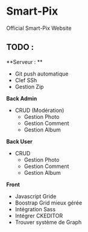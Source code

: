 # Smart-Pix
Official Smart-Pix Website


## TODO :
**Serveur : **
- Git push automatique
- Clef SSh
- Gestion Zip

**Back Admin**
- CRUD (Modération)
    - Gestion Photo
    - Gestion Comment
    - Gestion Album

**Back User**
- CRUD
    - Gestion Photo
    - Gestion Comment
    - Gestion Album

**Front**
- Javascript Gride
- Boostrap Grid mieux gérée
- Intégration Sass
- Intégrer CKEDITOR
- Trouver système de Graph
